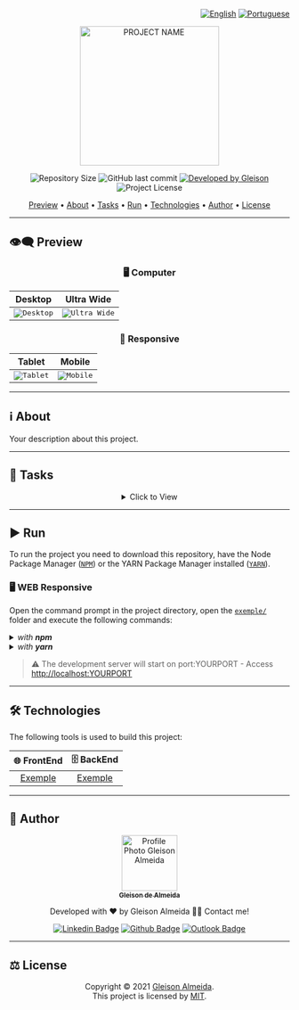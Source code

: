<div align="right">
  
  [![English](https://www.countryflags.io/us/flat/32.png)](README.md)
  [![Portuguese](https://www.countryflags.io/br/flat/32.png)](README-PT.md)
  
</div>

<p align="center">
  <img alt="PROJECT NAME" src=".github/banner.svg" width="250px"/>
</p>

<p align="center"> 
  <img alt="Repository Size" src="https://img.shields.io/github/repo-size/gleisonkz/dev-readme?color=3498db&style=for-the-badge">
  <img alt="GitHub last commit" src="https://img.shields.io/github/last-commit/gleisonkz/dev-readme?color=3498db&style=for-the-badge">
  <a href="https://github.com/rafaelfachinelli">
    <img alt="Developed by Gleison" src="https://img.shields.io/badge/Developer-Gleison-%3498db?color=3498db&style=for-the-badge">
  </a>
  <img alt="Project License" src="https://img.shields.io/github/license/gleisonkz/dev-readme?color=3498db&style=for-the-badge"/>
</p>

<p align="center">
 <a href="#eye_speech_bubble-preview">Preview</a> •
 <a href="#information_source-about">About</a> •
 <a href="#memo-tasks">Tasks</a> •
 <a href="#arrow_forward-run">Run</a> •
 <a href="#hammer_and_wrench-technologies">Technologies</a> •
 <a href="#boy-author">Author</a> •
 <a href="#balance_scale-license">License</a>
</p>

---

## :eye_speech_bubble: **Preview**

<div align="center">

### :desktop_computer: Computer

|                                  Desktop                                   |                                   Ultra Wide                                    |
| :------------------------------------------------------------------------: | :-----------------------------------------------------------------------------: |
| <kbd><img src=".github/previews/desktop_preview.jpg" alt="Desktop"/></kbd> | <kbd><img src=".github/previews/ultraWide_preview.jpg" alt="Ultra Wide"/></kbd> |

### :iphone: Responsive

|                                  Tablet                                  |                                  Mobile                                  |
| :----------------------------------------------------------------------: | :----------------------------------------------------------------------: |
| <kbd><img src=".github/previews/tablet_preview.jpg" alt="Tablet"/></kbd> | <kbd><img src=".github/previews/mobile_preview.jpg" alt="Mobile"/></kbd> |

</div>
  
---
## :information_source: About

Your description about this project.

---

## :memo: **Tasks**

<div align="center">
<details>
<summary>Click to View</summary>

|       State        | Task                           |
| :----------------: | :----------------------------- |
| :heavy_check_mark: | Describe your task finished.   |
|        :x:         | Describe your task unfinished. |

</details>
</div>

---

## :arrow_forward: **Run**

To run the project you need to download this repository, have the Node Package Manager ([`NPM`](https://www.npmjs.com/get-npm)) or the YARN Package Manager installed ([`YARN`](https://yarnpkg.com/getting-started)).

### :desktop_computer: **WEB Responsive**

Open the command prompt in the project directory, open the [`exemple/`](exemple/) folder and execute the following commands:

<details>
  <summary><i>with <b>npm</b></i></summary>
  
  ```bash
  # Install dependencies
  $ npm install

# Start development server

$ npm start

````

</details>

<details>
<summary><i>with <b>yarn</b></i></summary>

```bash
# Install dependencies
$ yarn

# Start development server
$ yarn start

````

</details>

> ⚠️ The development server will start on port:YOURPORT - Access <http://localhost:YOURPORT>

---

## :hammer_and_wrench: **Technologies**

The following tools is used to build this project:

<div align="center">

| :globe_with_meridians: FrontEnd |     :file_cabinet: BackEnd     |
| :-----------------------------: | :----------------------------: |
| [Exemple](https://exemple.com)  | [Exemple](https://exemple.com) |

</div>

---

## :boy: **Author**

<div align="center">

<a href="https://github.com/gleisonkz">
 <img src="https://avatars1.githubusercontent.com/u/9919?s=200&v=4" width="100px;" alt="Profile Photo Gleison Almeida"/>
 <br/>
 <sub><b>Gleison de Almeida</b></sub>
</a>

Developed with ❤️ by Gleison Almeida 👋🏽 Contact me!

[![Linkedin Badge](https://img.shields.io/badge/-Gleison-blue?style=flat-square&logo=Linkedin&logoColor=white)](https://www.linkedin.com/in/gleison-ribeiro-a65257119)
[![Github Badge](https://img.shields.io/badge/-Gleison-000?style=flat-square&logo=Github&logoColor=white)](https://github.com/gleisonkz)
[![Outlook Badge](https://img.shields.io/badge/-Gleison-0078d4?style=flat-square&logo=microsoft-outlook&logoColor=white)](mailto:gleisonsubzerokz@gmail.com)

</div>

---

## :balance_scale: **License**

<div align="center">

Copyright © 2021 [Gleison Almeida](https://github.com/gleisonkz).<br />
This project is licensed by [MIT](./LICENSE).

</div>
